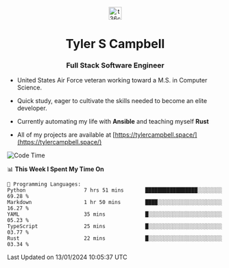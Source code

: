 <p align="center">
<a href="https://www.linkedin.com/in/t36campbell" target="blank"><img align="center" src="https://ik.imagekit.io/t36campbell/Portfolio/linkedin.png.original_m8bbGgPh6.png" alt="t36campbell" height="30" width="30" /></a>
</p>
<h1 align="center">Tyler S Campbell</h1>
<h3 align="center">Full Stack Software Engineer</h3>

* United States Air Force veteran working toward a M.S. in Computer Science.

* Quick study, eager to cultivate the skills needed to become an elite developer.

* Currently automating my life with **Ansible** and teaching myself **Rust**

* All of my projects are available at [https://tylercampbell.space/](https://tylercampbell.space/)

<!--START_SECTION:waka-->
![Code Time](http://img.shields.io/badge/Code%20Time-3%2C116%20hrs%2011%20mins-blue)

📊 **This Week I Spent My Time On** 

```text
💬 Programming Languages: 
Python                   7 hrs 51 mins       █████████████████░░░░░░░░   69.28 % 
Markdown                 1 hr 50 mins        ████░░░░░░░░░░░░░░░░░░░░░   16.27 % 
YAML                     35 mins             █░░░░░░░░░░░░░░░░░░░░░░░░   05.23 % 
TypeScript               25 mins             █░░░░░░░░░░░░░░░░░░░░░░░░   03.77 % 
Rust                     22 mins             █░░░░░░░░░░░░░░░░░░░░░░░░   03.34 % 
```


 Last Updated on 13/01/2024 10:05:37 UTC
<!--END_SECTION:waka-->
